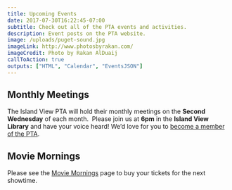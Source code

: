 ```yaml
---
title: Upcoming Events
date: 2017-07-30T16:22:45-07:00
subtitle: Check out all of the PTA events and activities.
description: Event posts on the PTA website.
image: /uploads/puget-sound.jpg
imageLink: http://www.photosbyrakan.com/
imageCredit: Photo by Rakan AlDuaij
callToAction: true
outputs: ["HTML", "Calendar", "EventsJSON"]
---
```

## Monthly Meetings

The Island View PTA will hold their monthly meetings on the **Second Wednesday** of each month.  Please join us at **6pm** in the **Island View Library** and have your voice heard! We’d love for you to [become a member of the PTA](/membership/). 

## Movie Mornings

Please see the [Movie Mornings](/movie/) page to buy your tickets for the next showtime.